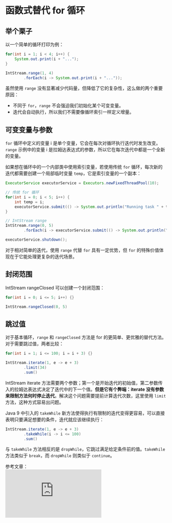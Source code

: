 # 函数式替代 for 循环

## 举个栗子

以一个简单的循环打印为例：

```java
for(int i = 1; i < 4; i++) {
    System.out.print(i + "...");
}

IntStream.range(1, 4)
        .forEach(i -> System.out.print(i + "..."));
```

虽然使用 `range` 没有显著减少代码量，但降低了它的复杂性，这么做的两个重要原因：

- 不同于 `for`，`range` 不会强迫我们初始化某个可变变量。
- 迭代会自动执行，所以我们不需要像循环索引一样定义增量。

## 可变变量与参数

`for` 循环中定义的变量 i 是单个变量，它会在每次对循环执行迭代时发生改变。`range` 示例中的变量 i 是拉姆达表达式的参数，所以它在每次迭代中都是一个全新的变量。

如果想在循环中的一个内部类中使用索引变量，若使用传统 `for` 循环，每次新的迭代都需要创建一个局部临时变量 `temp`，它是索引变量的一个副本：

```java
ExecutorService executorService = Executors.newFixedThreadPool(10);

// 传统 for 循环
for(int i = 0; i < 5; i++) {
    int temp = i;
    executorService.submit(() -> System.out.println("Running task " + temp));
}

// IntStream range
IntStream.range(0, 5)
        .forEach(i -> executorService.submit(() -> System.out.println("Running task " + i)));

executorService.shutdown();
```

对于相对简单的迭代，使用 `range` 代替 `for` 具有一定优势，但 `for` 的特殊价值体现在于它能处理更复杂的迭代场景。

## 封闭范围

IntStream rangeClosed 可以创建一个封闭范围：

```java
for(int i = 0; i <= 5; i++) {}

IntStream.rangeClosed(0, 5)
```

## 跳过值

对于基本循环，`range` 和 `rangeClosed` 方法是 for 的更简单、更优雅的替代方法。对于需要跳过值，两者比较：

```java
for(int i = 1; i <= 100; i = i + 3) {}

IntStream.iterate(1, e -> e + 3)
        .limit(34)
        .sum()
```

IntStream iterate 方法需要两个参数；第一个是开始迭代的初始值，第二参数传入的拉姆达表达式决定了迭代中的下一个值。**但是它有个弊端：iterate 没有参数来限制方法何时停止迭代**。解决这个问题需要提前计算迭代次数，这里使用 `limit` 方法，这种方式容易出问题。

Java 9 中引入的 `takeWhile` 新方法使得执行有限制的迭代变得更容易，可以直接表明只要满足想要的条件，迭代就应该继续执行：

```java
IntStream.iterate(1, e -> e + 3)
        .takeWhile(i -> i <= 100)
        .sum()
```

与 `takeWhile` 方法相反的是 `dropWhile`，它跳过满足给定条件前的值。`takeWhile` 方法类似于 `break`，而 `dropWhile` 则类似于 `continue`。

参考文章：  
![传统 for 循环的函数式替代方案](https://www.ibm.com/developerworks/cn/java/j-java8idioms3/index.html)
